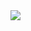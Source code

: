 <div>
  <img align="left" src="https://github-readme-stats.vercel.app/api/top-langs/?username=Hussain-Aziz&theme=light&hide_border=false&layout=compact" />
</div>
